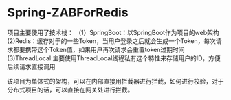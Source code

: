 # Spring-ZABForRedis
项目主要使用了技术栈：
  （1）SpringBoot：以SpringBoot作为项目的web架构
   (2)Redis：缓存对于的一些Token，当用户登录之后就会生成一个Token，每次请求都要携带这个Token值，如果用户再次请求会重置token过期时间
   (3)ThreadLocal:主要使用ThreadLocal线程私有这个特性来存储用户的ID，方便后续请求直接调用
  
该项目为单体式的架构，可以在内部直接用拦截器进行拦截，如何进行校验，对于分布式项目的话，可以直接在网关处进行拦截。
